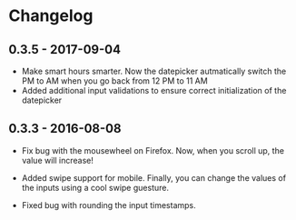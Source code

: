 
# Changelog

## 0.3.5 - 2017-09-04

- Make smart hours smarter. Now the datepicker autmatically switch the PM to AM when you go back from 12 PM to 11 AM
- Added additional input validations to ensure correct initialization of the datepicker

## 0.3.3 - 2016-08-08

- Fix bug with the mousewheel on Firefox. 
Now, when you scroll up, the value will increase!

- Added swipe support for mobile. 
Finally, you can change the values of the inputs using a cool swipe guesture.

- Fixed bug with rounding the input timestamps.
